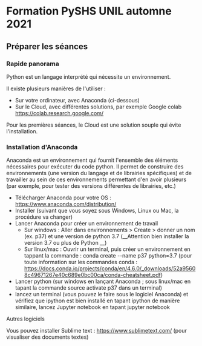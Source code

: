 # Formation PySHS UNIL automne 2021

## Préparer les séances

### Rapide panorama

Python est un langage interprété qui nécessite un environnement. 

Il existe plusieurs manières de l'utiliser :
- Sur votre ordinateur, avec Anaconda (ci-dessous)
- Sur le Cloud, avec différentes solutions, par exemple Google colab https://colab.research.google.com/

Pour les premières séances, le Cloud est une solution souple qui évite l'installation.

### Installation d'Anaconda

Anaconda est un environnement qui fournit l'ensemble des éléments nécessaires pour exécuter du code python. Il permet de construire des environnements (une version du langage et de librairies spécifiques) et de travailler au sein de ces environnements permettant d'en avoir plusieurs (par exemple, pour tester des versions différentes de librairies, etc.)

- Télécharger Anaconda pour votre OS : https://www.anaconda.com/distribution/
- Installer (suivant que vous soyez sous Windows, Linux ou Mac, la procédure va changer)
- Lancer Anaconda pour créer un environnement de travail
  - Sur windows : Aller dans environnements > Create > donner un nom (ex. p37) et une version de python 3.7 (__Attention bien installer la version 3.7 ou plus de Python __)
  - Sur linux/mac : Ouvrir un terminal, puis créer un environnement en tappant la commande : conda create --name p37 python=3.7 (pour toute information sur les commandes conda : https://docs.conda.io/projects/conda/en/4.6.0/_downloads/52a95608c49671267e40c689e0bc00ca/conda-cheatsheet.pdf)
- Lancer python (sur windows en lançant Anaconda ; sous linux/mac en tapant la commande source activate p37 dans un terminal)
- lancez un terminal (vous pouvez le faire sous le logiciel Anaconda) et vérifiez que ipython est bien installé en tapant ipython de manière similaire, lancez Jupyter notebook en tapant jupyter notebook


Autres logiciels

Vous pouvez installer Sublime text : https://www.sublimetext.com/ (pour visualiser des documents textes)

